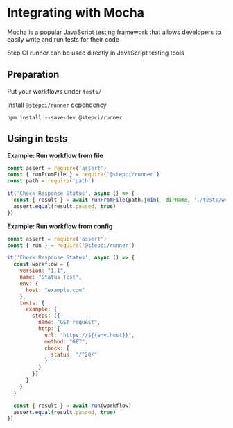 # Integrating with Mocha

[Mocha](https://mochajs.org) is a popular JavaScript testing framework that allows developers to easily write and run tests for their code

Step CI runner can be used directly in JavaScript testing tools

## Preparation

Put your workflows under `tests/`

Install `@stepci/runner` dependency

```
npm install --save-dev @stepci/runner
```

## Using in tests

**Example: Run workflow from file**

```js
const assert = require('assert')
const { runFromFile } = require('@stepci/runner')
const path = require('path')

it('Check Response Status', async () => {
  const { result } = await runFromFile(path.join(__dirname, './tests/workflow.yml'))
  assert.equal(result.passed, true)
})
```

**Example: Run workflow from config**

```js
const assert = require('assert')
const { run } = require('@stepci/runner')

it('Check Response Status', async () => {
  const workflow = {
    version: "1.1",
    name: "Status Test",
    env: {
      host: "example.com"
    },
    tests: {
      example: {
        steps: [{
          name: "GET request",
          http: {
            url: "https://${{env.host}}",
            method: "GET",
            check: {
              status: "/^20/"
            }
          }
        }]
      }
    }
  }

  const { result } = await run(workflow)
  assert.equal(result.passed, true)
})
```
